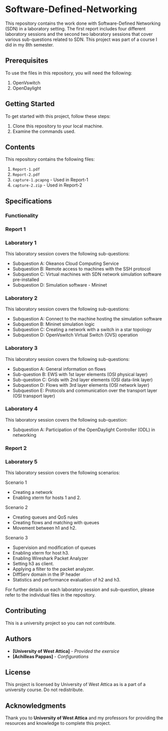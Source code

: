 # Software-Defined-Networking

This repository contains the work done with Software-Defined Networking (SDN) in a laboratory setting. 
The first report includes four different laboratory sessions and the second two laboratory sessions that cover various sub-questions related to SDN.
This project was part of a course I did in my 8th semester.

## Prerequisites
To use the files in this repository, you will need the following:
1. OpenVswitch 
2. OpenDaylight 

## Getting Started
To get started with this project, follow these steps:
1. Clone this repository to your local machine.
2. Examine the commands used.

## Contents

This repository contains the following files:
1. `Report-1.pdf`
2. `Report-2.pdf`
3. `capture-1.pcapng` - Used in Report-1
4. `capture-2.zip` - Used in Report-2

## Specifications

### Functionality

### Report 1

### Laboratory 1
This laboratory session covers the following sub-questions:
- Subquestion A: Okeanos Cloud Computing Service
- Subquestion B: Remote access to machines with the SSH protocol
- Subquestion C: Virtual machines with SDN network simulation software pre-installed
- Subquestion D: Simulation software - Mininet

### Laboratory 2
This laboratory session covers the following sub-questions:
- Subquestion A: Connect to the machine hosting the simulation software
- Subquestion B: Mininet simulation logic
- Subquestion C: Creating a network with a switch in a star topology
- Subquestion D: OpenVswitch Virtual Switch (OVS) operation

### Laboratory 3
This laboratory session covers the following sub-questions:
- Subquestion A: General information on flows
- Sub-question B: EWS with 1st layer elements (OSI physical layer)
- Sub-question C: Grids with 2nd layer elements (OSI data-link layer)
- Subquestion D: Flows with 3rd layer elements (OSI network layer)
- Subquestion E: Protocols and communication over the transport layer (OSI transport layer)

### Laboratory 4
This laboratory session covers the following sub-question:
- Subquestion A: Participation of the OpenDaylight Controller (ODL) in networking

### Report 2

### Laboratory 5
This laboratory session covers the following scenarios:

Scenario 1
- Creating a network
- Enabling xterm for hosts 1 and 2.

Scenario 2
- Creating queues and QoS rules
- Creating flows and matching with queues
- Movement between h1 and h2.

Scenario 3
- Supervision and modification of queues
- Enabling xterm for host h3.
- Enabling Wireshark Packet Analyzer
- Setting h3 as client.
- Applying a filter to the packet analyzer.
- DiffServ domain in the IP header
- Statistics and performance evaluation of h2 and h3.

For further details on each laboratory session and sub-question, please refer to the individual files in the repository.

## Contributing

This is a university project so you can not contribute.

## Authors

* **[University of West Attica]** - *Provided the exersice*
* **[Achilleas Pappas]** - *Configurations*

## License

This project is licensed by University of West Attica as is a part of a university course. Do not redistribute.

## Acknowledgments

Thank you to **University of West Attica** and my professors for providing the resources and knowledge to complete this project.

